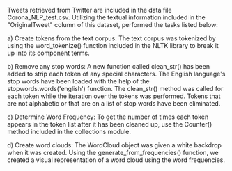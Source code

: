 Tweets retrieved from Twitter are included in the data file Corona_NLP_test.csv.
Utilizing the textual information included in the "OriginalTweet" column of this dataset, performed the tasks listed below:

a) Create tokens from the text corpus:
  The text corpus was tokenized by using the word_tokenize() function included in the NLTK library to break it up into its component terms.
  
b) Remove any stop words:
  A new function called clean_str() has been added to strip each token of any special characters.
  The English language's stop words have been loaded with the help of the stopwords.words('english') function.
  The clean_str() method was called for each token while the iteration over the tokens was performed.
  Tokens that are not alphabetic or that are on a list of stop words have been eliminated.
  
c) Determine Word Frequency:
  To get the number of times each token appears in the token list after it has been cleaned up, use the Counter() method included in the collections     module.
  
d) Create word clouds:
  The WordCloud object was given a white backdrop when it was created.
  Using the generate_from_frequencies() function, we created a visual representation of a word cloud using the word frequencies.
